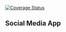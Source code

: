 [![Coverage Status](https://coveralls.io/repos/github/mikhailsinyakov/social-media-app/badge.svg?branch=master)](https://coveralls.io/github/mikhailsinyakov/social-media-app?branch=master)

## Social Media App
